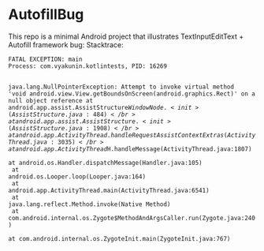 # AutofillBug
This repo is a minimal Android project that illustrates TextInputEditText + Autofill framework bug:
Stacktrace:
<p>
<code>FATAL EXCEPTION: main
Process: com.vyakunin.kotlintests, PID: 16269

java.lang.NullPointerException: Attempt to invoke virtual method 'void android.view.View.getBoundsOnScreen(android.graphics.Rect)' on a null object reference
at android.app.assist.AssistStructure$WindowNode.<init>(AssistStructure.java:484)</br>
at android.app.assist.AssistStructure.<init>(AssistStructure.java:1908)</br>
at android.app.ActivityThread.handleRequestAssistContextExtras(ActivityThread.java:3035)</br>
at android.app.ActivityThread$H.handleMessage(ActivityThread.java:1807)</br>
at android.os.Handler.dispatchMessage(Handler.java:105)</br>
at android.os.Looper.loop(Looper.java:164)</br>
at android.app.ActivityThread.main(ActivityThread.java:6541)</br>
at java.lang.reflect.Method.invoke(Native Method)</br>
at com.android.internal.os.Zygote$MethodAndArgsCaller.run(Zygote.java:240)</br>
at com.android.internal.os.ZygoteInit.main(ZygoteInit.java:767)</br>
</code>
</p>
